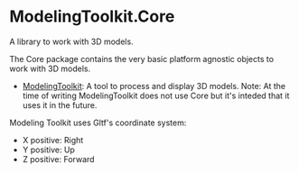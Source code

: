 # ModelingToolkit.Core

A library to work with 3D models.

The Core package contains the very basic platform agnostic objects to work with 3D models.

* [ModelingToolkit](https://github.com/osdanova/ModelingToolkit): A tool to process and display 3D models. Note: At the time of writing ModelingToolkit does not use Core but it's inteded that it uses it in the future.

Modeling Toolkit uses Gltf's coordinate system:

* X positive: Right
* Y positive: Up
* Z positive: Forward